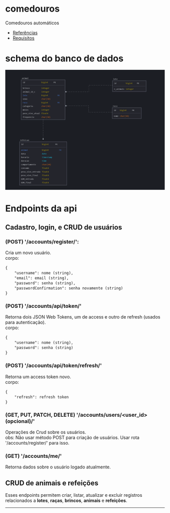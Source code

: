 # comedouros
Comedouros automáticos
- [Referências](https://docs.google.com/spreadsheets/d/15HQGgq4hI5UT0FyafI5cfC5hrJ-wvKuH/edit?gid=41191388#gid=41191388)
- [Requisitos](https://docs.google.com/document/d/1C0blKDuB74-u4f4hb53yxRGq7Ejbn0UwOHmLEz7ay6k/edit?tab=t.0)

# schema do banco de dados
![schema](schema.png)

# Endpoints da api  

## Cadastro, login, e CRUD de usuários  

### (POST) '/accounts/register/': 
Cria um novo usuário.  
corpo:
```
{
    "username": nome (string),
    "email": email (string),
    "password": senha (string),
    "passwordConfirmation": senha novamente (string)
}
```

### (POST) '/accounts/api/token/'
Retorna dois JSON Web Tokens, um de access e outro de refresh (usados para autenticação).  
corpo:
```
{
    "username": nome (string),
    "password": senha (string)
}
```

### (POST) '/accounts/api/token/refresh/'
Retorna um access token novo.  
corpo:
```
{
    "refresh": refresh token
}
```

### (GET, PUT, PATCH, DELETE) '/accounts/users/<user_id>(opcional)/'
Operações de Crud sobre os usuários.  
obs: Não usar método POST para criação de usuários. Usar rota '/accounts/register/' para isso.

### (GET) '/accounts/me/'
Retorna dados sobre o usuário logado atualmente.


## CRUD de animais e refeições


Esses endpoints permitem criar, listar, atualizar e excluir registros relacionados a **lotes**, **raças**, **brincos**, **animais** e **refeições**.

---

